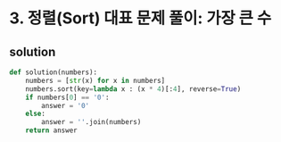 # 3. 정렬(Sort) 대표 문제 풀이: 가장 큰 수
## solution
```python
def solution(numbers):
    numbers = [str(x) for x in numbers]
    numbers.sort(key=lambda x : (x * 4)[:4], reverse=True)
    if numbers[0] == '0':
        answer = '0'
    else:
        answer = ''.join(numbers)
    return answer
```
